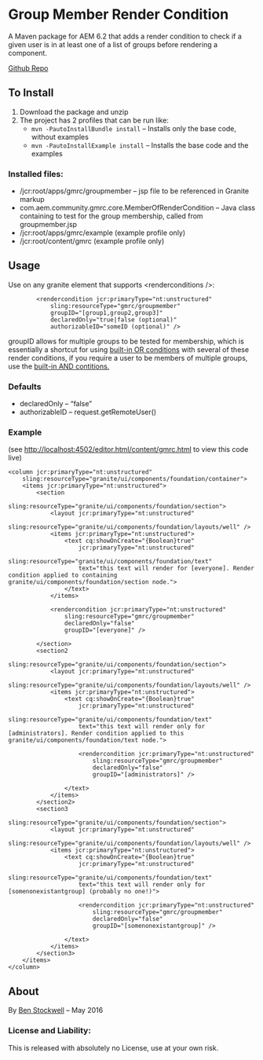 Group Member Render Condition
=============================

A Maven package for AEM 6.2 that adds a render condition to check if a given user is in at least one of a list of groups before rendering a component.

[Github Repo]

To Install
----------

1.  Download the package and unzip
2.  The project has 2 profiles that can be run like:
    -   `mvn -PautoInstallBundle install`
        – Installs only the base code, without examples
    -   `mvn -PautoInstallExample install`
        – Installs the base code and the examples

### Installed files:

-   /jcr:root/apps/gmrc/groupmember – jsp file to be referenced in Granite markup
-   com.aem.community.gmrc.core.MemberOfRenderCondition – Java class containing to test for the group membership, called from groupmember.jsp
-   /jcr:root/apps/gmrc/example (example profile only)
-   /jcr:root/content/gmrc (example profile only)

Usage
-----

Use on any granite element that supports &lt;renderconditions /&gt;:

            <rendercondition jcr:primaryType="nt:unstructured"
                sling:resourceType="gmrc/groupmember"
                groupID="[group1,group2,group3]"
                declaredOnly="true|false (optional)"
                authorizableID="someID (optional)" />        

groupID allows for multiple groups to be tested for membership, which is essentially a shortcut for using [built-in OR conditions] with several of these render conditions, if you require a user to be members of multiple groups, use the [built-in AND contitions.]

### Defaults

-   declaredOnly – “false”
-   authorizableID – request.getRemoteUser()

### Example

(see <http://localhost:4502/editor.html/content/gmrc.html> to view this code live)
       
    <column jcr:primaryType="nt:unstructured"
        sling:resourceType="granite/ui/components/foundation/container">
        <items jcr:primaryType="nt:unstructured">
            <section
                sling:resourceType="granite/ui/components/foundation/section">
                <layout jcr:primaryType="nt:unstructured"
                    sling:resourceType="granite/ui/components/foundation/layouts/well" />
                <items jcr:primaryType="nt:unstructured">
                    <text cq:showOnCreate="{Boolean}true"
                        jcr:primaryType="nt:unstructured"
                        sling:resourceType="granite/ui/components/foundation/text"
                        text="this text will render for [everyone]. Render condition applied to containing granite/ui/components/foundation/section node.">
                    </text>
                </items>

                <rendercondition jcr:primaryType="nt:unstructured"
                    sling:resourceType="gmrc/groupmember"
                    declaredOnly="false"
                    groupID="[everyone]" />
                    
            </section>
            <section2
                sling:resourceType="granite/ui/components/foundation/section">
                <layout jcr:primaryType="nt:unstructured"
                    sling:resourceType="granite/ui/components/foundation/layouts/well" />
                <items jcr:primaryType="nt:unstructured">
                    <text cq:showOnCreate="{Boolean}true"
                        jcr:primaryType="nt:unstructured"
                        sling:resourceType="granite/ui/components/foundation/text"
                        text="this text will render only for [administrators]. Render condition applied to this granite/ui/components/foundation/text node.">
                        
                        <rendercondition jcr:primaryType="nt:unstructured"
                            sling:resourceType="gmrc/groupmember"
                            declaredOnly="false"
                            groupID="[administrators]" />
                        
                    </text>
                </items>
            </section2>
            <section3
                sling:resourceType="granite/ui/components/foundation/section">
                <layout jcr:primaryType="nt:unstructured"
                    sling:resourceType="granite/ui/components/foundation/layouts/well" />
                <items jcr:primaryType="nt:unstructured">
                    <text cq:showOnCreate="{Boolean}true"
                        jcr:primaryType="nt:unstructured"
                        sling:resourceType="granite/ui/components/foundation/text"
                        text="this text will render only for [somenonexistantgroup] (probably no one!)">
                        
                        <rendercondition jcr:primaryType="nt:unstructured"
                            sling:resourceType="gmrc/groupmember"
                            declaredOnly="false"
                            groupID="[somenonexistantgroup]" />
                            
                    </text>
                </items>
            </section3>
        </items>
    </column>
    
About
-----

By [Ben Stockwell] – May 2016

### License and Liability:

This is released with absolutely no License, use at your own risk.

  [Ben Stockwell]: http://scrupulo.com

  [Github Repo]: https://github.com/scrupulo/group-member-render-condition
  [built-in OR conditions]: https://docs.adobe.com/docs/en/aem/6-1/ref/granite-ui/api/jcr_root/libs/granite/ui/components/foundation/renderconditions/or/index.html
  [built-in AND contitions.]: https://docs.adobe.com/docs/en/aem/6-1/ref/granite-ui/api/jcr_root/libs/granite/ui/components/foundation/renderconditions/and/index.html